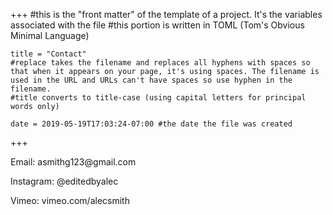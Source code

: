 +++
    #this is the "front matter" of the template of a project. It's the variables associated with the file
    #this portion is written in TOML (Tom's Obvious Minimal Language)
    
    title = "Contact"
    #replace takes the filename and replaces all hyphens with spaces so that when it appears on your page, it's using spaces. The filename is used in the URL and URLs can't have spaces so use hyphen in the filename.
    #title converts to title-case (using capital letters for principal words only)
    
    date = 2019-05-19T17:03:24-07:00 #the date the file was created
    

+++

<div class="col-4">
<p>Email: asmithg123@gmail.com</p>
<p>Instagram: @editedbyalec</p>
<p>Vimeo: vimeo.com/alecsmith</p>
</div>
